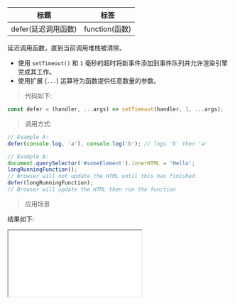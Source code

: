 | 标题                | 标签           |
| ------------------- | -------------- |
| defer(延迟调用函数) | function(函数) |

延迟调用函数，直到当前调用堆栈被清除。

- 使用 `setTimeout()` 和 `1` 毫秒的超时将新事件添加到事件队列并允许渲染引擎完成其工作。
- 使用扩展 (`...`) 运算符为函数提供任意数量的参数。

> 代码如下:

```js
const defer = (handler, ...args) => setTimeout(handler, 1, ...args);
```

> 调用方式:

```js
// Example A:
defer(console.log, 'a'), console.log('b'); // logs 'b' then 'a'

// Example B:
document.querySelector('#someElement').innerHTML = 'Hello';
longRunningFunction();
// Browser will not update the HTML until this has finished
defer(longRunningFunction);
// Browser will update the HTML then run the function
```

> 应用场景

<div class="code-editor" data-url="codes/javascript/html/defer.html" data-language="html"></div>

结果如下:

<iframe src="codes/javascript/html/defer.html"></iframe>
